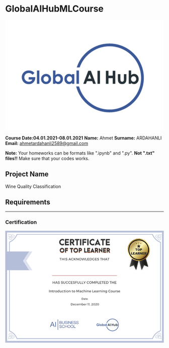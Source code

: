 # GlobalAIHubMLCourse
 ![](img/logo.png)

**Course Date:04.01.2021-08.01.2021**
**Name:** Ahmet 
**Surname:** ARDAHANLI  
**Email:** ahmetardahanli2589@gmail.com  

**Note:** Your homeworks can be formats like ".ipynb" and ".py". **Not ".txt" files!!** Make sure that your codes works.  

## Project Name
Wine Quality Classification

## Requirements


---

### Certification
![](img/certificate_ex.png)
